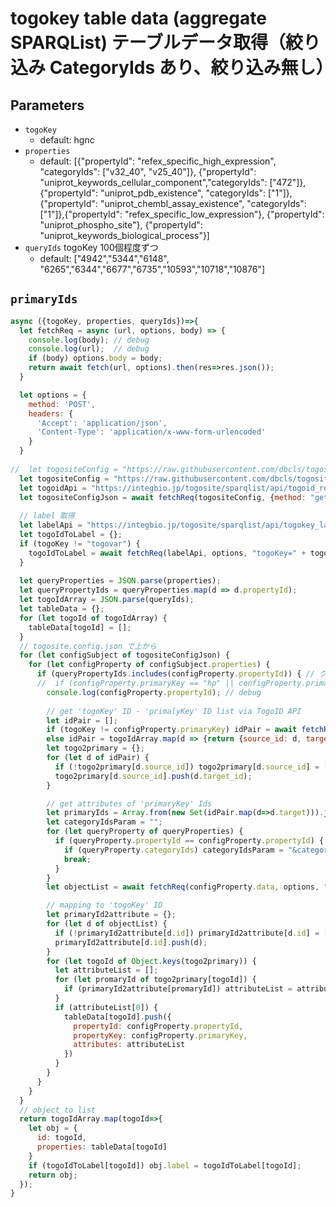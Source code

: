 # togokey table data (aggregate SPARQList) テーブルデータ取得（絞り込み CategoryIds あり、絞り込み無し）

## Parameters

* `togoKey`
  * default: hgnc
* `properties`
  * default: [{"propertyId": "refex_specific_high_expression", "categoryIds": ["v32_40", "v25_40"]}, {"propertyId": "uniprot_keywords_cellular_component","categoryIds": ["472"]}, {"propertyId": "uniprot_pdb_existence", "categoryIds": ["1"]}, {"propertyId": "uniprot_chembl_assay_existence", "categoryIds": ["1"]},{"propertyId": "refex_specific_low_expression"}, {"propertyId": "uniprot_phospho_site"}, {"propertyId": "uniprot_keywords_biological_process"}]
* `queryIds` togoKey 100個程度ずつ
  * default: ["4942","5344","6148", "6265","6344","6677","6735","10593","10718","10876"]

## `primaryIds`
```javascript
async ({togoKey, properties, queryIds})=>{
  let fetchReq = async (url, options, body) => {
    console.log(body); // debug
    console.log(url);  // debug
    if (body) options.body = body;
    return await fetch(url, options).then(res=>res.json());
  }

  let options = {
    method: 'POST',
    headers: {
      'Accept': 'application/json',
      'Content-Type': 'application/x-www-form-urlencoded'
    }
  }
  
//  let togositeConfig = "https://raw.githubusercontent.com/dbcls/togosite/develop/config/togosite.config.json";
  let togositeConfig = "https://raw.githubusercontent.com/dbcls/togosite/develop/config/togosite-human/properties.json";
  let togoidApi = "https://integbio.jp/togosite/sparqlist/api/togoid_route_sparql";
  let togositeConfigJson = await fetchReq(togositeConfig, {method: "get"});
  
  // label 取得
  let labelApi = "https://integbio.jp/togosite/sparqlist/api/togokey_label";
  let togoIdToLabel = {};
  if (togoKey != "togovar") {
    togoIdToLabel = await fetchReq(labelApi, options, "togoKey=" + togoKey + "&queryIds=" + queryIds);
  }
  
  let queryProperties = JSON.parse(properties);
  let queryPropertyIds = queryProperties.map(d => d.propertyId);
  let togoIdArray = JSON.parse(queryIds);
  let tableData = {};
  for (let togoId of togoIdArray) {
    tableData[togoId] = [];
  }
  // togosite.config.json で上から
  for (let configSubject of togositeConfigJson) {
    for (let configProperty of configSubject.properties) {
      if (queryPropertyIds.includes(configProperty.propertyId)) { // クエリに Hit したら
      //  if (configProperty.primaryKey == "hp" || configProperty.primaryKey == "nando"　|| configProperty.primaryKey == "togovar") continue; // TogoID API alt. 未対応
        console.log(configProperty.propertyId); // debug
        
        // get 'togoKey' ID - 'primalyKey' ID list via TogoID API
        let idPair = [];
        if (togoKey != configProperty.primaryKey) idPair = await fetchReq(togoidApi, options, "source=" + togoKey + "&target=" + configProperty.primaryKey + "&ids=" + encodeURIComponent(togoIdArray.join(" ")));
        else idPair = togoIdArray.map(d => {return {source_id: d, target_id: d} });
        let togo2primary = {};
        for (let d of idPair) {
          if (!togo2primary[d.source_id]) togo2primary[d.source_id] = [];
          togo2primary[d.source_id].push(d.target_id);
        }

        // get attributes of 'primaryKey' Ids
        let primaryIds = Array.from(new Set(idPair.map(d=>d.target))).join(" ");
        let categoryIdsParam = "";
        for (let queryProperty of queryProperties) {
          if (queryProperty.propertyId == configProperty.propertyId) {
            if (queryProperty.categoryIds) categoryIdsParam = "&categoryIds=" + queryProperty.categoryIds.join(",");
            break;
          }
        }
        let objectList = await fetchReq(configProperty.data, options, "mode=objectList&queryIds=" + encodeURIComponent(primaryIds) + categoryIdsParam);

        // mapping to 'togoKey' ID
        let primaryId2attribute = {};
        for (let d of objectList) {
          if (!primaryId2attribute[d.id]) primaryId2attribute[d.id] = [];
          primaryId2attribute[d.id].push(d);
        }
        for (let togoId of Object.keys(togo2primary)) {
          let attributeList = [];
          for (let promaryId of togo2primary[togoId]) {
            if (primaryId2attribute[promaryId]) attributeList = attributeList.concat(primaryId2attribute[promaryId]);
          }
          if (attributeList[0]) { 
            tableData[togoId].push({
              propertyId: configProperty.propertyId,
              propertyKey: configProperty.primaryKey,
              attributes: attributeList
            })
          }
        }
      }
    }
  }
  // object to list
  return togoIdArray.map(togoId=>{
    let obj = {
      id: togoId,
      properties: tableData[togoId]
    }
    if (togoIdToLabel[togoId]) obj.label = togoIdToLabel[togoId];
    return obj;
  });
}
```

